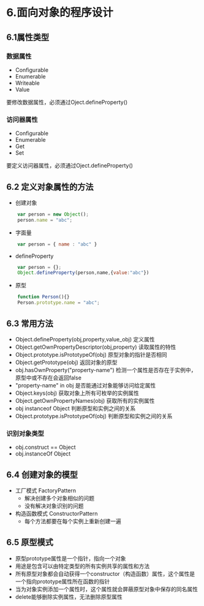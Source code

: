 # 6.面向对象的程序设计

## 6.1属性类型

### 数据属性

- Configurable
- Enumerable
- Writeable
- Value

要修改数据属性，必须通过Oject.defineProperty()

### 访问器属性

- Configurable
- Enumerable
- Get
- Set

要定义访问器属性，必须通过Oject.defineProperty()

## 6.2 定义对象属性的方法

- 创建对象

```js
    var person = new Object();
    person.name = "abc";
```

- 字面量

```js
    var person = { name : "abc" }
```

- defineProperty

```js
    var person = {};
    Object.defineProperty(person,name,{value:"abc"})
```
- 原型

```js
    function Person(){}
    Person.prototype.name = "abc";
```

## 6.3 常用方法

- Object.defineProperty(obj,property,value_obj) 定义属性
- Object.getOwnPropertyDescriptor(obj,property) 读取属性的特性
- Object.prototype.isPrototypeOf(obj) 原型对象的指针是否相同
- Object.getPrototype(obj) 返回对象的原型
- obj.hasOwnProperty("property-name") 检测一个属性是否存在于实例中，原型中或不存在会返回false
- "property-name" in obj 是否能通过对象能够访问给定属性
- Object.keys(obj) 获取对象上所有可枚举的实例属性
- Object.getOwnPropertyNames(obj) 获取所有的实例属性
- obj instanceof Object 判断原型和实例之间的关系
- Object.prototype.isPrototypeOf(obj) 判断原型和实例之间的关系

### 识别对象类型

- obj.construct == Object
- obj.instanceOf Object

## 6.4 创建对象的模型

- 工厂模式 FactoryPattern
  - 解决创建多个对象相似的问题
  - 没有解决对象识别的问题
- 构造函数模式 ConstructorPattern
  - 每个方法都要在每个实例上重新创建一遍

## 6.5 原型模式

- 原型prototype属性是一个指针，指向一个对象
- 用途是包含可以由特定类型的所有实例共享的属性和方法
- 所有原型对象都会自动获得一个constructor（构造函数）属性，这个属性是一个指向prototype属性所在函数的指针
- 当为对象实例添加一个属性时，这个属性就会屏蔽原型对象中保存的同名属性
- delete能够删除实例属性，无法删除原型属性
